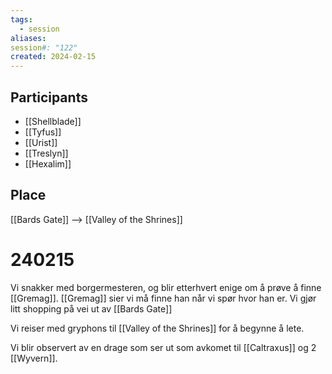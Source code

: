 ```yaml
---
tags:
  - session
aliases: 
session#: "122"
created: 2024-02-15
---
```


## Participants
- [[Shellblade]]
- [[Tyfus]]
- [[Urist]]
- [[Treslyn]]
- [[Hexalim]]

## Place
[[Bards Gate]] --> [[Valley of the Shrines]]

# 240215
Vi snakker med borgermesteren, og blir etterhvert enige om å prøve å finne [[Gremag]]. [[Gremag]] sier vi må finne han når vi spør hvor han er.  Vi gjør litt shopping på vei ut av [[Bards Gate]]

Vi reiser med gryphons til [[Valley of the Shrines]] for å begynne å lete.

Vi blir observert av en drage som ser ut som avkomet til [[Caltraxus]] og 2 [[Wyvern]].